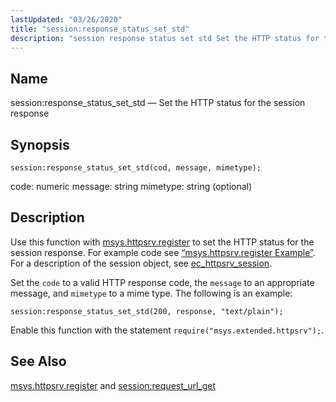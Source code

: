 ```yaml
---
lastUpdated: "03/26/2020"
title: "session:response_status_set_std"
description: "session response status set std Set the HTTP status for the session response session response status set std cod message mimetype code numeric message string mimetype string optional Use this function with msys httpsrv register to set the HTTP status for the session response For example code see Example 70..."
---
```


<a name="lua.ref.session_response_status_set_std"></a> 
## Name

session:response_status_set_std — Set the HTTP status for the session response

<a name="idp16442752"></a> 
## Synopsis

`session:response_status_set_std(cod, message, mimetype);`

code: numeric
message: string
mimetype: string (optional)

<a name="idp16445088"></a> 
## Description

Use this function with [msys.httpsrv.register](/momentum/4/lua/ref-msys-httpsrv-register) to set the HTTP status for the session response. For example code see [“msys.httpsrv.register Example”](/momentum/4/lua/ref-msys-httpsrv-register#lua.ref.msys.httpsrv.register.example). For a description of the session object, see [ec_httpsrv_session](/momentum/3/3-api/structs-ec-httpsrv-session).

Set the `code` to a valid HTTP response code, the `message` to an appropriate message, and `mimetype` to a mime type. The following is an example:

`session:response_status_set_std(200, response, "text/plain");`

Enable this function with the statement `require("msys.extended.httpsrv");`.

<a name="idp16452304"></a> 
## See Also

[msys.httpsrv.register](/momentum/4/lua/ref-msys-httpsrv-register) and [session:request_url_get](/momentum/4/lua/ref-session-request-url-get)